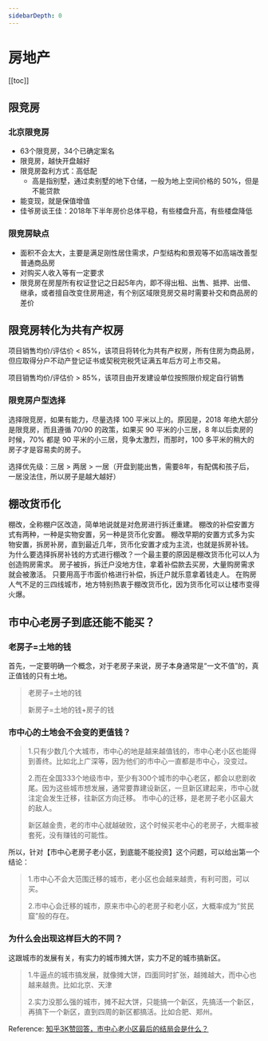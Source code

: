 ```yaml
---
sidebarDepth: 0
---
```


# 房地产

[[toc]]

## 限竞房

### 北京限竞房

- 63个限竞房，34个已确定案名
- 限竞房，越快开盘越好
- 限竞房盈利方式：高低配
  - 高是指别墅，通过卖别墅的地下仓储，一般为地上空间价格的 50%，但是不能贷款
- 能变现，就是保值增值
- 佳爷房谈王佳：2018年下半年房价总体平稳，有些楼盘升高，有些楼盘降低

### 限竞房缺点

- 面积不会太大，主要是满足刚性居住需求，户型结构和景观等不如高端改善型普通商品房
- 对购买人收入等有一定要求
- 限竞房在房屋所有权证登记之日起5年内，即不得出租、出售、抵押、出借、继承，或者擅自改变住房用途，有个别区域限竞房交易时需要补交和商品房的差价

## 限竞房转化为共有产权房

项目销售均价/评估价 < 85%，该项目将转化为共有产权房，所有住房为商品房，但应取得分户不动产登记证书或契税完税凭证满五年后方可上市交易。

项目销售均价/评估价 > 85%，该项目由开发建设单位按照限价规定自行销售

### 限竞房户型选择

选择限竞房，如果有能力，尽量选择 100 平米以上的。原因是，2018 年绝大部分是限竞房，而且遵循 70/90 的政策，如果买 90 平米的小三居，8 年以后卖房的时候，70% 都是 90 平米的小三居，竞争太激烈，而那时，100 多平米的稍大的房子才是容易卖的房子。

选择优先级：三居 > 两居 > 一居（开盘到能出售，需要8年，有配偶和孩子后，一居没法住，所以房子是越大越好）

## 棚改货币化

棚改，全称棚户区改造，简单地说就是对危房进行拆迁重建。
棚改的补偿安置方式有两种，一种是实物安置，另一种是货币化安置。
棚改早期的安置方式多为实物安置，拆房补房，直到最近几年，货币化安置才成为主流，也就是拆房补钱。
为什么要选择拆房补钱的方式进行棚改？一个最主要的原因是棚改货币化可以人为创造购房需求。
房子被拆，拆迁户没地方住，拿着补偿款去买房，大量购房需求就会被激活。
只要用高于市面价格进行补偿，拆迁户就乐意拿着钱走人。
在购房人气不足的三四线城市，地方特别热衷于棚改货币化，因为货币化可以让楼市变得火爆。

## 市中心老房子到底还能不能买？

### 老房子=土地的钱

首先，一定要明确一个概念，对于老房子来说，房子本身通常是“一文不值”的，真正值钱的只有土地。

> 老房子=土地的钱
>
> 新房子=土地的钱+房子的钱

### 市中心的土地会不会变的更值钱？

> 1.只有少数几个大城市，市中心的地是越来越值钱的，市中心老小区也能得到善终。比如北上广深等，因为他们的市中心一直都是市中心，没变过。
>
> 2.而在全国333个地级市中，至少有300个城市的中心老区，都会以悲剧收尾。因为这些城市想发展，通常要靠建设新区，一旦新区建起来，市中心就注定会发生迁移，往新区方向迁移。
> 市中心的迁移，是老房子老小区最大的敌人。
>
> 新区越金贵，老的市中心就越破败，这个时候买老中心的老房子，大概率被套死，没有赚钱的可能性。

所以，针对【市中心老房子老小区，到底能不能投资】这个问题，可以给出第一个结论：

> 1.市中心不会大范围迁移的城市，老小区也会越来越贵，有利可图，可以买。
>
> 2.市中心会迁移的城市，原来市中心的老房子和老小区，大概率成为“贫民窟”般的存在。

### 为什么会出现这样巨大的不同？

这跟城市的发展有关，有实力的城市摊大饼，实力不足的城市搞新区。

> 1.牛逼点的城市搞发展，就像摊大饼，四面同时扩张，越摊越大，而中心也越来越贵。比如北京、天津
>
> 2.实力没那么强的城市，摊不起大饼，只能搞一个新区，先搞活一个新区，再搞下一个新区，直到四周的新区都搞活。比如合肥、郑州。

Reference: [知乎3K赞回答，市中心老小区最后的结局会是什么？](https://mp.weixin.qq.com/s/8LYaDBORtps_L6iyvH-E1g)